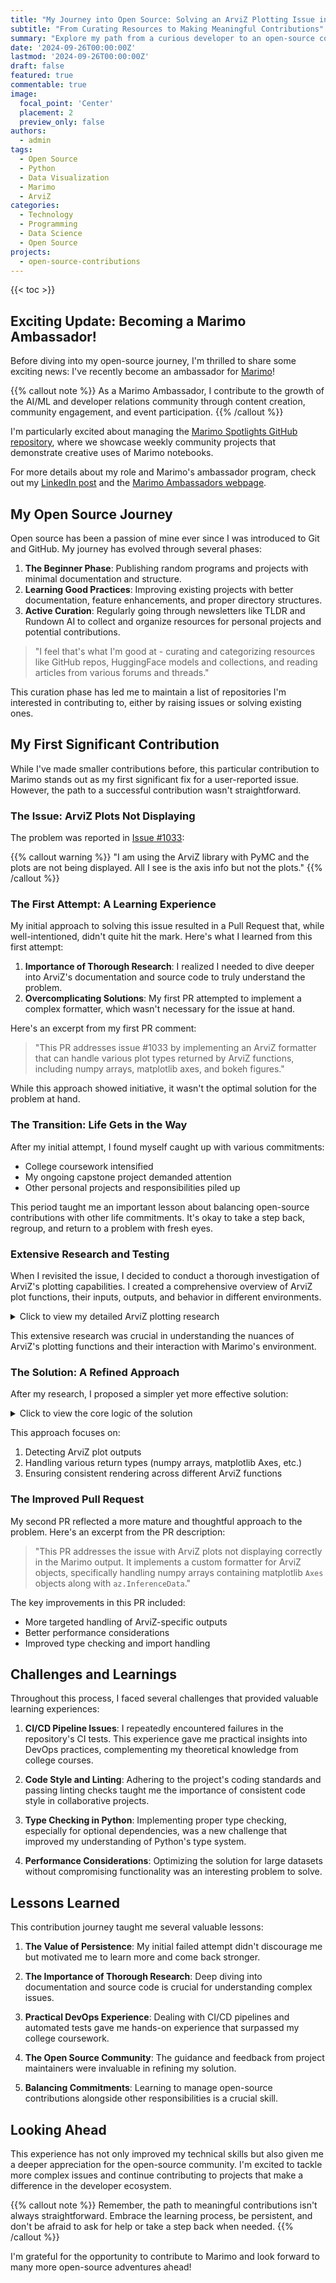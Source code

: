 ```yaml
---
title: "My Journey into Open Source: Solving an ArviZ Plotting Issue in Marimo"
subtitle: "From Curating Resources to Making Meaningful Contributions"
summary: "Explore my path from a curious developer to an open-source contributor, culminating in fixing a significant plotting issue for the Marimo project."
date: '2024-09-26T00:00:00Z'
lastmod: '2024-09-26T00:00:00Z'
draft: false
featured: true
commentable: true
image:
  focal_point: 'Center'
  placement: 2
  preview_only: false
authors:
  - admin
tags:
  - Open Source
  - Python
  - Data Visualization
  - Marimo
  - ArviZ
categories:
  - Technology
  - Programming
  - Data Science
  - Open Source
projects:
  - open-source-contributions
---
```


{{< toc >}}

## Exciting Update: Becoming a Marimo Ambassador!

Before diving into my open-source journey, I'm thrilled to share some exciting news: I've recently become an ambassador for [Marimo](https://marimo.io)! 

{{% callout note %}}
As a Marimo Ambassador, I contribute to the growth of the AI/ML and developer relations community through content creation, community engagement, and event participation.
{{% /callout %}}

I'm particularly excited about managing the [Marimo Spotlights GitHub repository](https://github.com/marimo-team/spotlights), where we showcase weekly community projects that demonstrate creative uses of Marimo notebooks.

For more details about my role and Marimo's ambassador program, check out my [LinkedIn post](https://www.linkedin.com/posts/srihari-thyagarajan_marimo-framework-ambassador-activity-7242540448949428225-wSqS?utm_source=share&utm_medium=member_desktop) and the [Marimo Ambassadors webpage](https://marimo.io/ambassadors).

## My Open Source Journey

Open source has been a passion of mine ever since I was introduced to Git and GitHub. My journey has evolved through several phases:

1. **The Beginner Phase**: Publishing random programs and projects with minimal documentation and structure.
2. **Learning Good Practices**: Improving existing projects with better documentation, feature enhancements, and proper directory structures.
3. **Active Curation**: Regularly going through newsletters like TLDR and Rundown AI to collect and organize resources for personal projects and potential contributions.

> "I feel that's what I'm good at - curating and categorizing resources like GitHub repos, HuggingFace models and collections, and reading articles from various forums and threads."

This curation phase has led me to maintain a list of repositories I'm interested in contributing to, either by raising issues or solving existing ones.

## My First Significant Contribution

While I've made smaller contributions before, this particular contribution to Marimo stands out as my first significant fix for a user-reported issue. However, the path to a successful contribution wasn't straightforward.

### The Issue: ArviZ Plots Not Displaying

The problem was reported in [Issue #1033](https://github.com/marimo-team/marimo/issues/1033):

{{% callout warning %}}
"I am using the ArviZ library with PyMC and the plots are not being displayed. All I see is the axis info but not the plots."
{{% /callout %}}

### The First Attempt: A Learning Experience

My initial approach to solving this issue resulted in a Pull Request that, while well-intentioned, didn't quite hit the mark. Here's what I learned from this first attempt:

1. **Importance of Thorough Research**: I realized I needed to dive deeper into ArviZ's documentation and source code to truly understand the problem.
2. **Overcomplicating Solutions**: My first PR attempted to implement a complex formatter, which wasn't necessary for the issue at hand.

Here's an excerpt from my first PR comment:

> "This PR addresses issue #1033 by implementing an ArviZ formatter that can handle various plot types returned by ArviZ functions, including numpy arrays, matplotlib axes, and bokeh figures."

While this approach showed initiative, it wasn't the optimal solution for the problem at hand.

### The Transition: Life Gets in the Way

After my initial attempt, I found myself caught up with various commitments:

- College coursework intensified
- My ongoing capstone project demanded attention
- Other personal projects and responsibilities piled up

This period taught me an important lesson about balancing open-source contributions with other life commitments. It's okay to take a step back, regroup, and return to a problem with fresh eyes.

### Extensive Research and Testing

When I revisited the issue, I decided to conduct a thorough investigation of ArviZ's plotting capabilities. I created a comprehensive overview of ArviZ plot functions, their inputs, outputs, and behavior in different environments.

<details>
<summary>Click to view my detailed ArviZ plotting research</summary>

### ArviZ Plot Functions Overview

| Function | Input | Return | Behavior | Issues |
|----------|-------|--------|----------|--------|
| `plot_autocorr` | - | Axes or bokeh_figures | Causes typical issue error | Displays complex Axes structure |
| `plot_bf` | - | Dictionary, then plot | Plots without `plt.show()` | Returns text dictionary before plot |
| `plot_bpv` | - | 2D ndarray of Axes or Bokeh Figure | Plots without `plt.show()` | - |
| `plot_compare` | - | Axes or Bokeh Figure, pandas DataFrame | Issues warning | Not InferenceData |
| `plot_density` | - | 2D ndarray of Axes or Bokeh Figure | Causes typical issue error | Displays complex Axes structure |
| `plot_dist` | Array-like | Axes or Bokeh Figure | Plots without any issue | - |
| `plot_dist_comparison` | InferenceData | 2D ndarray of Axes | - | - |
| `plot_dot` | Array-like | Axes or Bokeh Figure | Plots without any issue | - |
| `plot_ecdf` | Array-like | Axes or Bokeh Figure | Plots without any issue | - |
| `plot_elpd` | Mapping of {str:ELPDData or InferenceData} | Axes or Bokeh Figure | - | - |
| `plot_energy` | obj | Axes or Bokeh Figure | Plots without any issue | - |
| `plot_ess` | InferenceData | Axes or Bokeh Figure | Causes typical issue error | - |
| `plot_forest` | InferenceData | 1D ndarray of Axes or Bokeh Figure | Plots without any issue | - |
| `plot_hdi` | Array-like | Axes or Bokeh Figure | Plots without any issue | - |
| `plot_kde` | Array-like | Axes or Bokeh Figure, optional glyphs list | Plots without any issue | - |
| `plot_khat` | ELPData or Array-like | Axes or Bokeh Figure | Plots without any issue | - |
| `plot_loo_pit` | InferenceData | Axes or Bokeh Figure | Plots without any issue | - |
| `plot_lm` | str or DataArray or ndarray | Axes or Bokeh Figure | Causes typical issue error | Issues with Bokeh backend |
| `plot_mcse` | InferenceData | Axes or Bokeh Figure | Causes typical issue error | Bokeh: Only axes, no data points |
| `plot_pair` | InferenceData | Axes or Bokeh Figure | Causes typical issue error | Works well with Bokeh |
| `plot_parallel` | InferenceData | Axes or Bokeh Figure | Plots without any issue | Bokeh: No controls in Marimo |
| `plot_posterior` | InferenceData | Axes or Bokeh Figure | Causes typical issue error | Bokeh: Incorrect rendering |
| `plot_ppc` | InferenceData | Axes or Bokeh Figure, optional Animation | Plots without any issue* | Bokeh doesn't work properly |
| `plot_rank` | InferenceData | Axes or Bokeh Figure | Causes typical issue error (sometimes) | - |
| `plot_separation` | InferenceData | Axes or Bokeh Figure | Plots without any issue | Trouble with Bokeh |
| `plot_trace` | InferenceData | Axes or Bokeh Figure | Causes typical issue error | Works well with Bokeh |
| `plot_ts` | InferenceData | Axes or Bokeh Figure | Causes typical issue error | No Bokeh support |
| `plot_violin` | InferenceData | Axes or Bokeh Figure | - | Works well with Bokeh |

### Common Issues and Observations

1. **Typical Issue Error**: Many functions require `plt.show()` at the end of the cell block to display the plot.

2. **Bokeh Backend Issues**:
   - Often opens a random new file in the temp folder
   - Controls for Bokeh don't always work correctly
   - Some functions work well with Bokeh, opening in a new window with proper controls
   - Others have rendering issues or don't display data correctly

3. **Plot Display**:
   - Some functions plot without requiring `plt.show()`
   - Others cause the "typical issue error" where `plt.show()` is needed

4. **Return Types**:
   - Most functions return matplotlib Axes or Bokeh Figures
   - Some return additional data structures (e.g., pandas DataFrames, dictionaries)

5. **Input Types**:
   - Many functions accept InferenceData objects
   - Some work with array-like inputs or specific data types (e.g., ELPDData)

6. **Specific Function Notes**:
   - `plot_autocorr` and `plot_density` return complex Axes structures
   - `plot_bf` returns a dictionary before displaying the plot
   - `plot_ppc` works fine for single plots but has issues with multiple plots using coords or flatten
   - `plot_parallel` may have text overlap issues with too much information

</details>

This extensive research was crucial in understanding the nuances of ArviZ's plotting functions and their interaction with Marimo's environment.

### The Solution: A Refined Approach

After my research, I proposed a simpler yet more effective solution:

<details>
<summary>Click to view the core logic of the solution</summary>

from __future__ import annotations

from typing import TYPE_CHECKING, Any

from marimo._messaging.mimetypes import KnownMimeType
from marimo._output.formatters.formatter_factory import FormatterFactory

if TYPE_CHECKING:
    import matplotlib.pyplot as plt  # type: ignore
    import numpy as np  # type: ignore
    from matplotlib.figure import Figure  # type: ignore


class ArviZFormatter(FormatterFactory):
    @staticmethod
    def package_name() -> str:
        return "arviz"

    def register(self) -> None:
        import arviz as az  # type: ignore
        import matplotlib.pyplot as plt  # type: ignore
        import numpy as np  # type: ignore

        from marimo._output import formatting

        @formatting.formatter(az.InferenceData)  # type: ignore
        def _format_inference_data(
            data: az.InferenceData,  # type: ignore
        ) -> tuple[KnownMimeType, str]:
            return ("text/plain", str(data))

        @formatting.formatter(np.ndarray)  # type: ignore
        def _format_ndarray(
            arr: np.ndarray,  # type: ignore
        ) -> tuple[KnownMimeType, str]:
            return self.format_numpy_axes(arr)

        @formatting.formatter(dict)  # type: ignore
        def _format_dict(
            d: dict,  # type: ignore
        ) -> tuple[KnownMimeType, str]:
            return self.format_dict_with_plot(d)

        @formatting.formatter(plt.Figure)  # type: ignore
        def _format_figure(
            fig: plt.Figure,  # type: ignore
        ) -> tuple[KnownMimeType, str]:
            return self.format_figure(fig)

        @formatting.formatter(object)
        def _format_arviz_plot(
            obj: Any,
        ) -> tuple[KnownMimeType, str]:
            return self.format_arviz_plot(obj)

    @classmethod
    def format_numpy_axes(cls, arr: np.ndarray) -> tuple[KnownMimeType, str]:  # type: ignore
        import matplotlib.pyplot as plt  # type: ignore

        # Check if array contains axes (to render plots) or not
        if arr.dtype == object and cls._contains_axes(arr):
            fig = plt.gcf()
            if fig.get_axes():  # Only process if there are axes to show
                axes_info = cls._get_axes_info(fig)
                plot_html = cls._get_plot_html(fig)
                plt.close(fig)  # Safely close the figure after saving
                combined_html = f"<pre>{axes_info}</pre><br>{plot_html}"
                return ("text/html", combined_html)
        # Fallback to plain text if no axes or plot are present
        return ("text/plain", str(arr))

    @staticmethod
    def _contains_axes(arr: np.ndarray) -> bool:  # type: ignore
        from matplotlib.axes import Axes  # type: ignore

        """
        Check if the numpy array contains any matplotlib Axes objects.
        To ensure performance for large arrays, we limit the check to the
        first 100 items. This should be sufficient for most use cases
        while avoiding excessive computation time.
        """
        # Cap the number of items to check for performance reasons
        MAX_ITEMS_TO_CHECK = 100

        if arr.ndim == 1:
            # For 1D arrays, check up to MAX_ITEMS_TO_CHECK items
            return any(
                isinstance(item, Axes) for item in arr[:MAX_ITEMS_TO_CHECK]
            )
        elif arr.ndim == 2:
            # For 2D arrays, check up to MAX_ITEMS_TO_CHECK items in total
            items_checked = 0
            for row in arr:
                for item in row:
                    if isinstance(item, Axes):
                        return True
                    items_checked += 1
                    if items_checked >= MAX_ITEMS_TO_CHECK:
                        return False
        return False

    @staticmethod
    def _get_axes_info(fig: Figure) -> str:  # type: ignore
        axes_info = []
        for _, ax in enumerate(fig.axes):
            bbox = ax.get_position()
            axes_info.append(
                f"Axes({bbox.x0:.3f},{bbox.y0:.3f};"
                f"{bbox.width:.3f}x{bbox.height:.3f})"
            )
        return "\n".join(axes_info)

    @staticmethod
    def _get_plot_html(fig: Figure) -> str:  # type: ignore
        import base64
        from io import BytesIO

        buf = BytesIO()
        fig.savefig(buf, format="png", bbox_inches="tight")  # Retain default
        data = base64.b64encode(buf.getbuffer()).decode("ascii")
        return f"<img src='data:image/png;base64,{data}'/>"

    @classmethod
    def format_dict_with_plot(cls, d: dict) -> tuple[KnownMimeType, str]:  # type: ignore
        import matplotlib.pyplot as plt  # type: ignore

        str_repr = str(d)
        fig = plt.gcf()
        if fig.get_axes():
            axes_info = cls._get_axes_info(fig)
            plot_html = cls._get_plot_html(fig)
            plt.close(fig)
            combined_html = (
                f"<pre>{str_repr}\n{axes_info}</pre><br>" f"{plot_html}"
            )
            return ("text/html", combined_html)
        return ("text/plain", str_repr)

    @classmethod
    def format_figure(cls, fig: Figure) -> tuple[KnownMimeType, str]:  # type: ignore
        import matplotlib.pyplot as plt  # type: ignore

        axes_info = cls._get_axes_info(fig)
        plot_html = cls._get_plot_html(fig)
        plt.close(fig)
        combined_html = f"<pre>{axes_info}</pre><br>{plot_html}"
        return ("text/html", combined_html)

    @classmethod
    def format_arviz_plot(cls, result: Any) -> tuple[KnownMimeType, str]:
        import matplotlib.pyplot as plt  # type: ignore
        import numpy as np  # type: ignore
        from matplotlib.figure import Figure  # type: ignore

        if isinstance(result, Figure):
            return cls.format_figure(result)
        elif isinstance(result, np.ndarray):
            return cls.format_numpy_axes(result)
        elif isinstance(result, dict):
            return cls.format_dict_with_plot(result)
        else:
            fig = plt.gcf()
            if fig.get_axes():
                return cls.format_figure(fig)
            return ("text/plain", str(result))

</details>

This approach focuses on:
1. Detecting ArviZ plot outputs
2. Handling various return types (numpy arrays, matplotlib Axes, etc.)
3. Ensuring consistent rendering across different ArviZ functions

### The Improved Pull Request

My second PR reflected a more mature and thoughtful approach to the problem. Here's an excerpt from the PR description:

> "This PR addresses the issue with ArviZ plots not displaying correctly in the Marimo output. It implements a custom formatter for ArviZ objects, specifically handling numpy arrays containing matplotlib `Axes` objects along with `az.InferenceData`."

The key improvements in this PR included:
- More targeted handling of ArviZ-specific outputs
- Better performance considerations
- Improved type checking and import handling

## Challenges and Learnings

Throughout this process, I faced several challenges that provided valuable learning experiences:

1. **CI/CD Pipeline Issues**: I repeatedly encountered failures in the repository's CI tests. This experience gave me practical insights into DevOps practices, complementing my theoretical knowledge from college courses.

2. **Code Style and Linting**: Adhering to the project's coding standards and passing linting checks taught me the importance of consistent code style in collaborative projects.

3. **Type Checking in Python**: Implementing proper type checking, especially for optional dependencies, was a new challenge that improved my understanding of Python's type system.

4. **Performance Considerations**: Optimizing the solution for large datasets without compromising functionality was an interesting problem to solve.

## Lessons Learned

This contribution journey taught me several valuable lessons:

1. **The Value of Persistence**: My initial failed attempt didn't discourage me but motivated me to learn more and come back stronger.

2. **The Importance of Thorough Research**: Deep diving into documentation and source code is crucial for understanding complex issues.

3. **Practical DevOps Experience**: Dealing with CI/CD pipelines and automated tests gave me hands-on experience that surpassed my college coursework.

4. **The Open Source Community**: The guidance and feedback from project maintainers were invaluable in refining my solution.

5. **Balancing Commitments**: Learning to manage open-source contributions alongside other responsibilities is a crucial skill.

## Looking Ahead

This experience has not only improved my technical skills but also given me a deeper appreciation for the open-source community. I'm excited to tackle more complex issues and continue contributing to projects that make a difference in the developer ecosystem.

{{% callout note %}}
Remember, the path to meaningful contributions isn't always straightforward. Embrace the learning process, be persistent, and don't be afraid to ask for help or take a step back when needed.
{{% /callout %}}

I'm grateful for the opportunity to contribute to Marimo and look forward to many more open-source adventures ahead!
